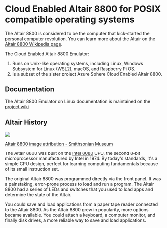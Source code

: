 # Cloud Enabled Altair 8800 for POSIX compatible operating systems

The Altair 8800 is considered to be the computer that kick-started the personal computer revolution. You can learn more about the Altair on the [Altair 8800 Wikipedia page](https://en.wikipedia.org/wiki/Altair_8800?azure-portal=true).

The Cloud Enabled Altair 8800 Emulator:

1. Runs on Unix-like operating systems, including Linux, Windows Subsystem for Linux (WSL2), macOS, and Raspberry Pi OS.
1. Is a subset of the sister project [Azure Sphere Cloud Enabled Altair 8800](https://github.com/AzureSphereCloudEnabledAltair8800).

## Documentation

The Altair 8800 Emulator on Linux documentation is maintained on the [project wiki](https://github.com/gloveboxes/Altair8800Linux/wiki)

## Altair History

![](https://github.com/gloveboxes/Altair8800.Emulator.UN-X/wiki/media/altair-8800-smithsonian-museum.png)

[Altair 8800 image attribution - Smithsonian Museum](https://commons.wikimedia.org/wiki/File:Altair_8800,_Smithsonian_Museum.jpg)

The Altair 8800 was built on the [Intel 8080](https://en.wikipedia.org/wiki/Intel_8080?azure-portal=true) CPU, the second 8-bit microprocessor manufactured by Intel in 1974. By today's standards, it's a simple CPU design, perfect for learning computing fundamentals because of its small instruction set.

The original Altair 8800 was programmed directly via the front panel. It was a painstaking, error-prone process to load and run a program. The Altair 8800 had a series of LEDs and switches that you used to load apps and determine the state of the Altair.

You could save and load applications from a paper tape reader connected to the Altair 8800. As the Altair 8800 grew in popularity, more options became available. You could attach a keyboard, a computer monitor, and finally disk drives, a more reliable way to save and load applications.
